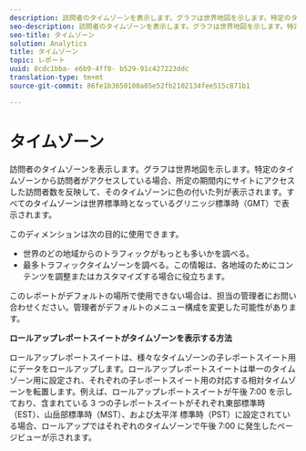 ```yaml
---
description: 訪問者のタイムゾーンを表示します。グラフは世界地図を示します。特定のタイムゾーンから訪問者がアクセスしている場合、所定の期間内にサイトにアクセスした訪問者数を反映して、そのタイムゾーンに色の付いた列が表示されます。すべてのタイムゾーンは世界標準時となっているグリニッジ標準時（GMT）で表示されます。
seo-description: 訪問者のタイムゾーンを表示します。グラフは世界地図を示します。特定のタイムゾーンから訪問者がアクセスしている場合、所定の期間内にサイトにアクセスした訪問者数を反映して、そのタイムゾーンに色の付いた列が表示されます。すべてのタイムゾーンは世界標準時となっているグリニッジ標準時（GMT）で表示されます。
seo-title: タイムゾーン
solution: Analytics
title: タイムゾーン
topic: レポート
uuid: 8cdc1bba- e6b9-4ff0- b529-91c427223ddc
translation-type: tm+mt
source-git-commit: 86fe1b3650100a05e52fb2102134fee515c871b1

---
```



# タイムゾーン

訪問者のタイムゾーンを表示します。グラフは世界地図を示します。特定のタイムゾーンから訪問者がアクセスしている場合、所定の期間内にサイトにアクセスした訪問者数を反映して、そのタイムゾーンに色の付いた列が表示されます。すべてのタイムゾーンは世界標準時となっているグリニッジ標準時（GMT）で表示されます。

このディメンションは次の目的に使用できます。

* 世界のどの地域からのトラフィックがもっとも多いかを調べる。
* 最多トラフィックタイムゾーンを調べる。この情報は、各地域のためにコンテンツを調整またはカスタマイズする場合に役立ちます。

このレポートがデフォルトの場所で使用できない場合は、担当の管理者にお問い合わせください。管理者がデフォルトのメニュー構成を変更した可能性があります。

**ロールアップレポートスイートがタイムゾーンを表示する方法**

ロールアップレポートスイートは、様々なタイムゾーンの子レポートスイート用にデータをロールアップします。ロールアップレポートスイートは単一のタイムゾーン用に設定され、それぞれの子レポートスイート用の対応する相対タイムゾーンを転置します。例えば、ロールアップレポートスイートが午後 7:00 を示しており、含まれている 3 つの子レポートスイートがそれぞれ東部標準時（EST）、山岳部標準時（MST）、および太平洋 標準時（PST）に設定されている場合、ロールアップではそれぞれのタイムゾーンで午後 7:00 に発生したページビューが示されます。
